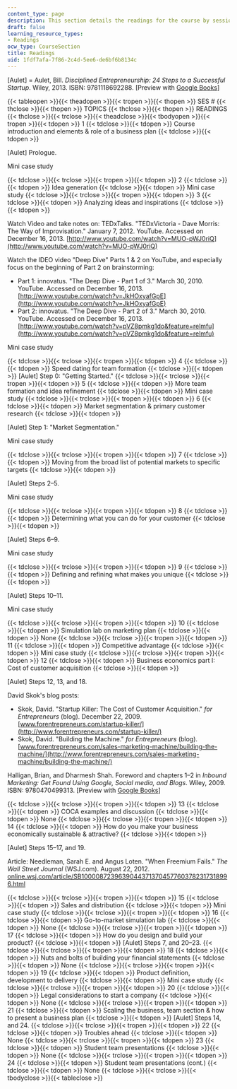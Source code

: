 ```yaml
---
content_type: page
description: This section details the readings for the course by session and topic.
draft: false
learning_resource_types:
- Readings
ocw_type: CourseSection
title: Readings
uid: 1fdf7afa-7f86-2c4d-5ee6-de6bf6b8134c
---
```

\[Aulet\] = Aulet, Bill. *Disciplined Entrepreneurship: 24 Steps to a Successful Startup*. Wiley, 2013. ISBN: 9781118692288. \[Preview with [Google Books](http://books.google.com/books?id=ff9vAAAAQBAJ&pg=Pafrontcover)\]

{{< tableopen >}}{{< theadopen >}}{{< tropen >}}{{< thopen >}}
SES #
{{< thclose >}}{{< thopen >}}
TOPICS
{{< thclose >}}{{< thopen >}}
READINGS
{{< thclose >}}{{< trclose >}}{{< theadclose >}}{{< tbodyopen >}}{{< tropen >}}{{< tdopen >}}
1
{{< tdclose >}}{{< tdopen >}}
Course introduction and elements & role of a business plan
{{< tdclose >}}{{< tdopen >}}

\[Aulet\] Prologue.

Mini case study

{{< tdclose >}}{{< trclose >}}{{< tropen >}}{{< tdopen >}}
2
{{< tdclose >}}{{< tdopen >}}
Idea generation
{{< tdclose >}}{{< tdopen >}}
Mini case study
{{< tdclose >}}{{< trclose >}}{{< tropen >}}{{< tdopen >}}
3
{{< tdclose >}}{{< tdopen >}}
Analyzing ideas and inspirations
{{< tdclose >}}{{< tdopen >}}

Watch Video and take notes on: TEDxTalks. "TEDxVictoria - Dave Morris: The Way of Improvisation." January 7, 2012. YouTube. Accessed on December 16, 2013. [http://www.youtube.com/watch?v=MUO-pWJ0riQ](http://www.youtube.com/watch?v=MUO-pWJ0riQ)

Watch the IDEO video "Deep Dive" Parts 1 & 2 on YouTube, and especially focus on the beginning of Part 2 on brainstorming:

- Part 1: innovatus. "The Deep Dive - Part 1 of 3." March 30, 2010. YouTube. Accessed on December 16, 2013.  [http://www.youtube.com/watch?v=JkHOxyafGpE](http://www.youtube.com/watch?v=JkHOxyafGpE)
- Part 2: innovatus. "The Deep Dive - Part 2 of 3." March 30, 2010. YouTube. Accessed on December 16, 2013. [http://www.youtube.com/watch?v=pVZ8pmkg1do&feature=relmfu](http://www.youtube.com/watch?v=pVZ8pmkg1do&feature=relmfu)

Mini case study

{{< tdclose >}}{{< trclose >}}{{< tropen >}}{{< tdopen >}}
4
{{< tdclose >}}{{< tdopen >}}
Speed dating for team formation
{{< tdclose >}}{{< tdopen >}}
\[Aulet\] Step 0: "Getting Started."
{{< tdclose >}}{{< trclose >}}{{< tropen >}}{{< tdopen >}}
5
{{< tdclose >}}{{< tdopen >}}
More team formation and idea refinement
{{< tdclose >}}{{< tdopen >}}
Mini case study
{{< tdclose >}}{{< trclose >}}{{< tropen >}}{{< tdopen >}}
6
{{< tdclose >}}{{< tdopen >}}
Market segmentation & primary customer research
{{< tdclose >}}{{< tdopen >}}

\[Aulet\] Step 1: "Market Segmentation."

Mini case study

{{< tdclose >}}{{< trclose >}}{{< tropen >}}{{< tdopen >}}
7
{{< tdclose >}}{{< tdopen >}}
Moving from the broad list of potential markets to specific targets
{{< tdclose >}}{{< tdopen >}}

\[Aulet\] Steps 2–5.

Mini case study

{{< tdclose >}}{{< trclose >}}{{< tropen >}}{{< tdopen >}}
8
{{< tdclose >}}{{< tdopen >}}
Determining what you can do for your customer
{{< tdclose >}}{{< tdopen >}}

\[Aulet\] Steps 6–9.

Mini case study

{{< tdclose >}}{{< trclose >}}{{< tropen >}}{{< tdopen >}}
9
{{< tdclose >}}{{< tdopen >}}
Defining and refining what makes you unique
{{< tdclose >}}{{< tdopen >}}

\[Aulet\] Steps 10–11.

Mini case study

{{< tdclose >}}{{< trclose >}}{{< tropen >}}{{< tdopen >}}
10
{{< tdclose >}}{{< tdopen >}}
Simulation lab on marketing plan
{{< tdclose >}}{{< tdopen >}}
None
{{< tdclose >}}{{< trclose >}}{{< tropen >}}{{< tdopen >}}
11
{{< tdclose >}}{{< tdopen >}}
Competitive advantage
{{< tdclose >}}{{< tdopen >}}
Mini case study
{{< tdclose >}}{{< trclose >}}{{< tropen >}}{{< tdopen >}}
12
{{< tdclose >}}{{< tdopen >}}
Business economics part I: Cost of customer acquisition
{{< tdclose >}}{{< tdopen >}}

\[Aulet\] Steps 12, 13, and 18.

David Skok's blog posts:

- Skok, David. "Startup Killer: The Cost of Customer Acquisition." *for Entrepreneurs* (blog). December 22, 2009. [www.forentrepreneurs.com/startup-killer/](http://www.forentrepreneurs.com/startup-killer/)
- Skok, David. "Building the Machine." *for Entrepreneurs* (blog). [www.forentrepreneurs.com/sales-marketing-machine/building-the-machine/](http://www.forentrepreneurs.com/sales-marketing-machine/building-the-machine/)

Halligan, Brian, and Dharmesh Shah. Foreword and chapters 1–2 in *Inbound Marketing: Get Found Using Google, Social media, and Blogs*. Wiley, 2009. ISBN: 9780470499313. \[Preview with [Google Books](http://books.google.com/books?id=VKwD8lKzeEoC&pg=PA3#v=onepage)\]

{{< tdclose >}}{{< trclose >}}{{< tropen >}}{{< tdopen >}}
13
{{< tdclose >}}{{< tdopen >}}
COCA examples and discussion
{{< tdclose >}}{{< tdopen >}}
None
{{< tdclose >}}{{< trclose >}}{{< tropen >}}{{< tdopen >}}
14
{{< tdclose >}}{{< tdopen >}}
How do you make your business economically sustainable & attractive?
{{< tdclose >}}{{< tdopen >}}

\[Aulet\] Steps 15–17, and 19.

Article: Needleman, Sarah E. and Angus Loten. "When Freemium Fails." *The Wall Street Journal* (WSJ.com). August 22, 2012. [online.wsj.com/article/SB10000872396390443713704577603782317318996.html](http://online.wsj.com/article/SB10000872396390443713704577603782317318996.html)

{{< tdclose >}}{{< trclose >}}{{< tropen >}}{{< tdopen >}}
15
{{< tdclose >}}{{< tdopen >}}
Sales and distribution
{{< tdclose >}}{{< tdopen >}}
Mini case study
{{< tdclose >}}{{< trclose >}}{{< tropen >}}{{< tdopen >}}
16
{{< tdclose >}}{{< tdopen >}}
Go-to-market simulation lab
{{< tdclose >}}{{< tdopen >}}
None
{{< tdclose >}}{{< trclose >}}{{< tropen >}}{{< tdopen >}}
17
{{< tdclose >}}{{< tdopen >}}
How do you design and build your product?
{{< tdclose >}}{{< tdopen >}}
\[Aulet\] Steps 7, and 20–23.
{{< tdclose >}}{{< trclose >}}{{< tropen >}}{{< tdopen >}}
18
{{< tdclose >}}{{< tdopen >}}
Nuts and bolts of building your financial statements
{{< tdclose >}}{{< tdopen >}}
None
{{< tdclose >}}{{< trclose >}}{{< tropen >}}{{< tdopen >}}
19
{{< tdclose >}}{{< tdopen >}}
Product definition, development to delivery
{{< tdclose >}}{{< tdopen >}}
Mini case study
{{< tdclose >}}{{< trclose >}}{{< tropen >}}{{< tdopen >}}
20
{{< tdclose >}}{{< tdopen >}}
Legal considerations to start a company
{{< tdclose >}}{{< tdopen >}}
None
{{< tdclose >}}{{< trclose >}}{{< tropen >}}{{< tdopen >}}
21
{{< tdclose >}}{{< tdopen >}}
Scaling the business, team section & how to present a business plan
{{< tdclose >}}{{< tdopen >}}
\[Aulet\] Steps 14, and 24.
{{< tdclose >}}{{< trclose >}}{{< tropen >}}{{< tdopen >}}
22
{{< tdclose >}}{{< tdopen >}}
Troubles ahead
{{< tdclose >}}{{< tdopen >}}
None
{{< tdclose >}}{{< trclose >}}{{< tropen >}}{{< tdopen >}}
23
{{< tdclose >}}{{< tdopen >}}
Student team presentations
{{< tdclose >}}{{< tdopen >}}
None
{{< tdclose >}}{{< trclose >}}{{< tropen >}}{{< tdopen >}}
24
{{< tdclose >}}{{< tdopen >}}
Student team presentations (cont.)
{{< tdclose >}}{{< tdopen >}}
None
{{< tdclose >}}{{< trclose >}}{{< tbodyclose >}}{{< tableclose >}}